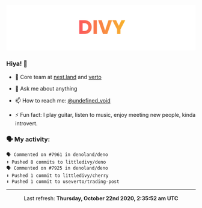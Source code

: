 
![](https://github.com/divy-work/divy-work/raw/master/assets/divy.png)

### Hiya! 👋

- 🔭 Core team at [nest.land](https://github.com/nestdotland/nest.land) and [verto](https://github.com/useverto/verto)

- 💬 Ask me about anything

- 📫 How to reach me: [@undefined_void](https://instagram.com/divy.exe)

- ⚡ Fun fact: I play guitar, listen to music, enjoy meeting new people, kinda introvert.

### 🗣 My activity:

```
🗣 Commented on #7961 in denoland/deno
⬆️ Pushed 8 commits to littledivy/deno
🗣 Commented on #7925 in denoland/deno
⬆️ Pushed 1 commit to littledivy/cherry
⬆️ Pushed 1 commit to useverto/trading-post
```

------------
<p align="center">Last refresh: <b>Thursday, October 22nd 2020, 2:35:52 am UTC</b></p>

